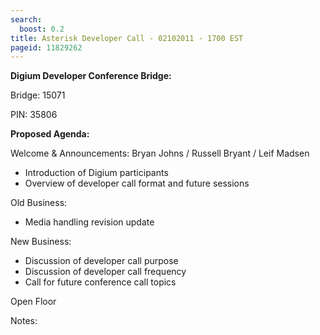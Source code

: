 ```yaml
---
search:
  boost: 0.2
title: Asterisk Developer Call - 02102011 - 1700 EST
pageid: 11829262
---
```


**Digium Developer Conference Bridge:**


Bridge:  15071


PIN:  35806


**Proposed Agenda:**


Welcome & Announcements:  Bryan Johns / Russell Bryant / Leif Madsen


* Introduction of Digium participants
* Overview of developer call format and future sessions


Old Business:


* Media handling revision update


New Business:


* Discussion of developer call purpose
* Discussion of developer call frequency
* Call for future conference call topics


Open Floor


Notes:

